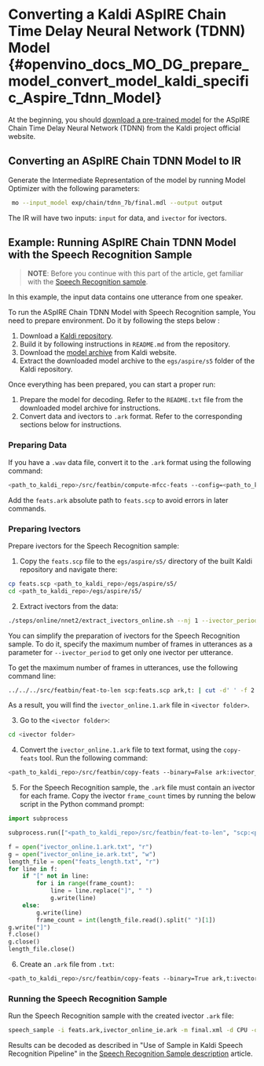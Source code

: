 # Converting a Kaldi ASpIRE Chain Time Delay Neural Network (TDNN) Model {#openvino_docs_MO_DG_prepare_model_convert_model_kaldi_specific_Aspire_Tdnn_Model}

At the beginning, you should [download a pre-trained model](https://kaldi-asr.org/models/1/0001_aspire_chain_model.tar.gz)
for the ASpIRE Chain Time Delay Neural Network (TDNN) from the Kaldi project official website.

## Converting an ASpIRE Chain TDNN Model to IR

Generate the Intermediate Representation of the model by running Model Optimizer with the following parameters:
```sh
 mo --input_model exp/chain/tdnn_7b/final.mdl --output output
```

The IR will have two inputs: `input` for data, and `ivector` for ivectors.

## Example: Running ASpIRE Chain TDNN Model with the Speech Recognition Sample

> **NOTE**: Before you continue with this part of the article, get familiar with the [Speech Recognition sample](../../../../../samples/cpp/speech_sample/README.md).

In this example, the input data contains one utterance from one speaker. 

To run the ASpIRE Chain TDNN Model with Speech Recognition sample, You need to prepare environment. Do it by following the steps below :
1. Download a [Kaldi repository](https://github.com/kaldi-asr/kaldi).
2. Build it by following instructions in `README.md` from the repository.
3. Download the [model archive](https://kaldi-asr.org/models/1/0001_aspire_chain_model.tar.gz) from Kaldi website.
4. Extract the downloaded model archive to the `egs/aspire/s5` folder of the Kaldi repository.

Once everything has been prepared, you can start a proper run:

1. Prepare the model for decoding. Refer to the `README.txt` file from the downloaded model archive for instructions.
2. Convert data and ivectors to `.ark` format. Refer to the corresponding sections below for instructions.

### Preparing Data

If you have a `.wav` data file, convert it to the `.ark` format using the following command:
```sh
<path_to_kaldi_repo>/src/featbin/compute-mfcc-feats --config=<path_to_kaldi_repo>/egs/aspire/s5/conf/mfcc_hires.conf scp:./wav.scp ark,scp:feats.ark,feats.scp
```
Add the `feats.ark` absolute path to `feats.scp` to avoid errors in later commands.

### Preparing Ivectors

Prepare ivectors for the Speech Recognition sample:

1. Copy the `feats.scp` file to the `egs/aspire/s5/` directory of the built Kaldi repository and navigate there:
```sh
cp feats.scp <path_to_kaldi_repo>/egs/aspire/s5/
cd <path_to_kaldi_repo>/egs/aspire/s5/
```

2. Extract ivectors from the data:
```sh
./steps/online/nnet2/extract_ivectors_online.sh --nj 1 --ivector_period <max_frame_count_in_utterance> <data folder> exp/tdnn_7b_chain_online/ivector_extractor <ivector folder>
```
You can simplify the preparation of ivectors for the Speech Recognition sample. To do it, specify the maximum number of frames in utterances as a parameter for `--ivector_period`
to get only one ivector per utterance.

To get the maximum number of frames in utterances, use the following command line:
```sh
../../../src/featbin/feat-to-len scp:feats.scp ark,t: | cut -d' ' -f 2 - | sort -rn | head -1
```
As a result, you will find the `ivector_online.1.ark` file in `<ivector folder>`.

3. Go to the `<ivector folder>`:
```sh
cd <ivector folder>
```

4. Convert the `ivector_online.1.ark` file to text format, using the `copy-feats` tool. Run the following command:
```sh
<path_to_kaldi_repo>/src/featbin/copy-feats --binary=False ark:ivector_online.1.ark ark,t:ivector_online.1.ark.txt
```

5. For the Speech Recognition sample, the `.ark` file must contain an ivector
for each frame. Copy the ivector `frame_count` times by running the below script in the Python command prompt:
```python
import subprocess

subprocess.run(["<path_to_kaldi_repo>/src/featbin/feat-to-len", "scp:<path_to_kaldi_repo>/egs/aspire/s5/feats.scp", "ark,t:feats_length.txt"])

f = open("ivector_online.1.ark.txt", "r")
g = open("ivector_online_ie.ark.txt", "w")
length_file = open("feats_length.txt", "r")
for line in f:
    if "[" not in line:
        for i in range(frame_count):
            line = line.replace("]", " ")
            g.write(line)
    else:
        g.write(line)
        frame_count = int(length_file.read().split(" ")[1])
g.write("]")
f.close()
g.close()
length_file.close()
```

6. Create an `.ark` file from `.txt`:
```sh
<path_to_kaldi_repo>/src/featbin/copy-feats --binary=True ark,t:ivector_online_ie.ark.txt ark:ivector_online_ie.ark
```

### Running the Speech Recognition Sample

Run the Speech Recognition sample with the created ivector `.ark` file:
```sh
speech_sample -i feats.ark,ivector_online_ie.ark -m final.xml -d CPU -o prediction.ark -cw_l 17 -cw_r 12
```

Results can be decoded as described in "Use of Sample in Kaldi Speech Recognition Pipeline"
in the [Speech Recognition Sample description](../../../../../samples/cpp/speech_sample/README.md) article.
